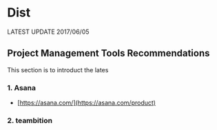 # Dist
LATEST UPDATE 2017/06/05

## Project Management Tools Recommendations
This section is to introduct the lates 

### 1. Asana
* [https://asana.com/](https://asana.com/product)


### 2. teambition